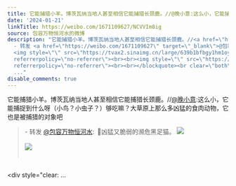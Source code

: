 ```yaml
---
title: 它能捕猎小羊。博茨瓦纳当地人甚至相信它能捕猎长颈鹿。//@晚小意:这么小，它能捕捉到什么呀（小鸟？小虫子？）够吃嘛？大草原上那么多凶猛的食肉动物，它也是被...
date: '2024-01-21'
linkTitle: https://weibo.com/1671109627/NCVVIm8ig
source: 包容万物恒河水的微博
description: "它能捕猎小羊。博茨瓦纳当地人甚至相信它能捕猎长颈鹿。//<a href=\"https://weibo.com/n/%E6%99%9A%E5%B0%8F%E6%84%8F\">@晚小意</a>:这么小，它能捕捉到什么呀（小鸟？小虫子？）够吃嘛？大草原上那么多凶猛的食肉动物，它也是被捕猎的对象吧<br><blockquote>
  - 转发 <a href=\"https://weibo.com/1671109627\" target=\"_blank\">@包容万物恒河水</a>: \U0001F53B凶猛又脆弱的濒危黑足猫。
  <img style=\"\" src=\"https://tvax2.sinaimg.cn/large/639b1bfbgy1hm1oy32h8pj20sg0huabe.jpg\"
  referrerpolicy=\"no-referrer\"><br><br><img style=\"\" src=\"https://tvax4.sinaimg.cn/large/639b1bfbgy1hm1oy3d7f5j20k00k0tag.jpg\"
  referrerpolicy=\"no-referrer\"><br><br></blockquote><br clear=\"both\"><div style=\"clear:
  ..."
disable_comments: true
---
```

它能捕猎小羊。博茨瓦纳当地人甚至相信它能捕猎长颈鹿。//<a href="https://weibo.com/n/%E6%99%9A%E5%B0%8F%E6%84%8F">@晚小意</a>:这么小，它能捕捉到什么呀（小鸟？小虫子？）够吃嘛？大草原上那么多凶猛的食肉动物，它也是被捕猎的对象吧<br><blockquote> - 转发 <a href="https://weibo.com/1671109627" target="_blank">@包容万物恒河水</a>: 🔻凶猛又脆弱的濒危黑足猫。 <img style="" src="https://tvax2.sinaimg.cn/large/639b1bfbgy1hm1oy32h8pj20sg0huabe.jpg" referrerpolicy="no-referrer"><br><br><img style="" src="https://tvax4.sinaimg.cn/large/639b1bfbgy1hm1oy3d7f5j20k00k0tag.jpg" referrerpolicy="no-referrer"><br><br></blockquote><br clear="both"><div style="clear: ...